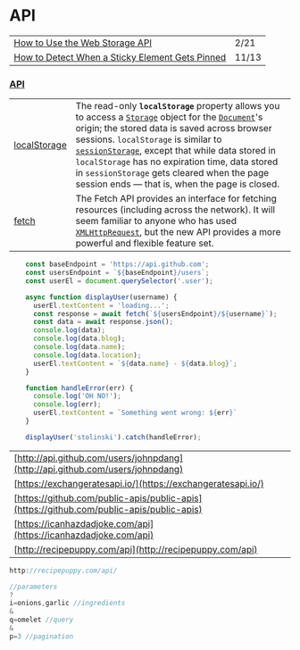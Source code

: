 # API

|  |  |
| :--- | :--- |
| [How to Use the Web Storage API](https://blog.bitsrc.io/localstorage-sessionstorage-the-web-storage-of-the-web-6b7ca51c8b2a) | 2/21 |
| [How to Detect When a Sticky Element Gets Pinned](https://davidwalsh.name/detect-sticky?utm_source=Responsive+Design+Weekly&utm_campaign=f46addca91-RWD_Newsletter_435&utm_medium=email&utm_term=0_df65b6d7c8-f46addca91-59185629) | 11/13 |

### [API](https://developer.mozilla.org/en-US/docs/Web/API)

|  |  |
| :--- | :--- |
| [localStorage](https://developer.mozilla.org/en-US/docs/Web/API/Window/localStorage) | The read-only **`localStorage`** property allows you to access a [`Storage`](https://developer.mozilla.org/en-US/docs/Web/API/Storage) object for the [`Document`](https://developer.mozilla.org/en-US/docs/Web/API/Document)'s origin; the stored data is saved across browser sessions. `localStorage` is similar to [`sessionStorage`](https://developer.mozilla.org/en-US/docs/Web/API/Window/sessionStorage), except that while data stored in `localStorage` has no expiration time, data stored in `sessionStorage` gets cleared when the page session ends — that is, when the page is closed. |
| [fetch](https://developer.mozilla.org/en-US/docs/Web/API/Fetch_API) | The Fetch API provides an interface for fetching resources \(including across the network\). It will seem familiar to anyone who has used [`XMLHttpRequest`](https://developer.mozilla.org/en-US/docs/Web/API/XMLHttpRequest), but the new API provides a more powerful and flexible feature set. |

```javascript
    const baseEndpoint = 'https://api.github.com';
    const usersEndpoint = `${baseEndpoint}/users`;
    const userEl = document.querySelector('.user');

    async function displayUser(username) {
      userEl.textContent = 'loading...';
      const response = await fetch(`${usersEndpoint}/${username}`);
      const data = await response.json();
      console.log(data);
      console.log(data.blog);
      console.log(data.name);
      console.log(data.location);
      userEl.textContent = `${data.name} - ${data.blog}`;
    }

    function handleError(err) {
      console.log('OH NO!');
      console.log(err);
      userEl.textContent = `Something went wrong: ${err}`
    }

    displayUser('stolinski').catch(handleError);
```

|  |  |
| :--- | :--- |
| [http://api.github.com/users/johnpdang](http://api.github.com/users/johnpdang) |  |
| [https://exchangeratesapi.io/](https://exchangeratesapi.io/) |  |
| [https://github.com/public-apis/public-apis](https://github.com/public-apis/public-apis) |  |
| [https://icanhazdadjoke.com/api](https://icanhazdadjoke.com/api) |  |
| [http://recipepuppy.com/api](http://recipepuppy.com/api) |  |

```javascript
http://recipepuppy.com/api/

//parameters
?
i=onions,garlic //ingredients
&
q=omelet //query
&
p=3 //pagination


```

